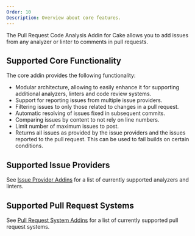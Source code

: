 ```yaml
---
Order: 10
Description: Overview about core features.
---
```

The Pull Request Code Analysis Addin for Cake allows you to add issues from any analyzer or linter to comments in pull requests.

## Supported Core Functionality

The core addin provides the following functionality:

* Modular architecture, allowing to easily enhance it for supporting additional analyzers, linters and code review systems.
* Support for reporting issues from multiple issue providers.
* Filtering issues to only those related to changes in a pull request.
* Automatic resolving of issues fixed in subsequent commits.
* Comparing issues by content to not rely on line numbers.
* Limit number of maximum issues to post.
* Returns all issues as provided by the issue providers and the issues reported to the pull request.
  This can be used to fail builds on certain conditions.

## Supported Issue Providers

See [Issue Provider Addins] for a list of currently supported analyzers and linters.

## Supported Pull Request Systems

See [Pull Request System Addins] for a list of currently supported pull request systems.

[Issue Provider Addins]: ../../addins/issue-provider/
[Pull Request System Addins]: ../../addins/pull-request-system/

